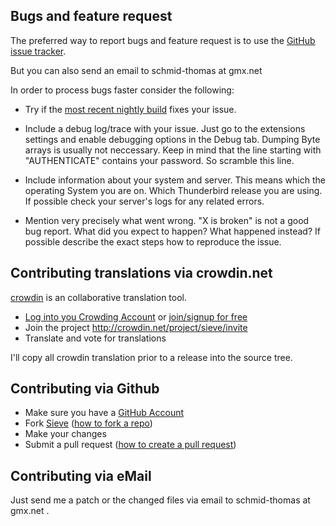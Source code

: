 ## Bugs and feature request

The preferred way to report bugs and feature request is to use the
[GitHub issue tracker](http://github.com/thsmi/sieve/issues).

But you can also send an email to schmid-thomas at gmx.net

In order to process bugs faster consider the following:

* Try if the [most recent nightly build](https://github.com/thsmi/sieve/blob/master/nightly/README.md) fixes your issue.

* Include a debug log/trace with your issue. Just go to the extensions settings 
  and enable debugging options in the Debug tab. Dumping Byte arrays is usually not 
  neccessary. Keep in mind that the line starting with "AUTHENTICATE" contains 
  your password. So scramble this line.

* Include information about your system and server. This means which 
  the operating System you are on. Which Thunderbird release you are using.
  If possible check your server's logs for any related errors.

* Mention very precisely what went wrong. "X is broken" is not a good bug
  report. What did you expect to happen? What happened instead? If possible 
  describe the exact steps how to reproduce the issue. 


## Contributing translations via crowdin.net

[crowdin](http://www.crowdin.net) is an collaborative translation tool.  

- [Log into you Crowding Account](http://crowdin.net/login) or [join/signup for free](http://crowdin.net/join)
- Join the project http://crowdin.net/project/sieve/invite 
- Translate and vote for translations

I'll copy all crowdin translation prior to a release into the source tree.

## Contributing via Github

- Make sure you have a [GitHub Account](https://github.com/signup/free)
- Fork [Sieve](https://github.com/thsmi/sieve/)
  ([how to fork a repo](https://help.github.com/articles/fork-a-repo))
- Make your changes
- Submit a pull request
([how to create a pull request](https://help.github.com/articles/fork-a-repo))

## Contributing via eMail

Just send me a patch or the changed files via email to schmid-thomas at gmx.net .
